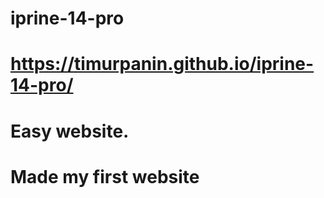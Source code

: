 # iprine-14-pro
# https://timurpanin.github.io/iprine-14-pro/
# Easy website. 
# Made my first website
